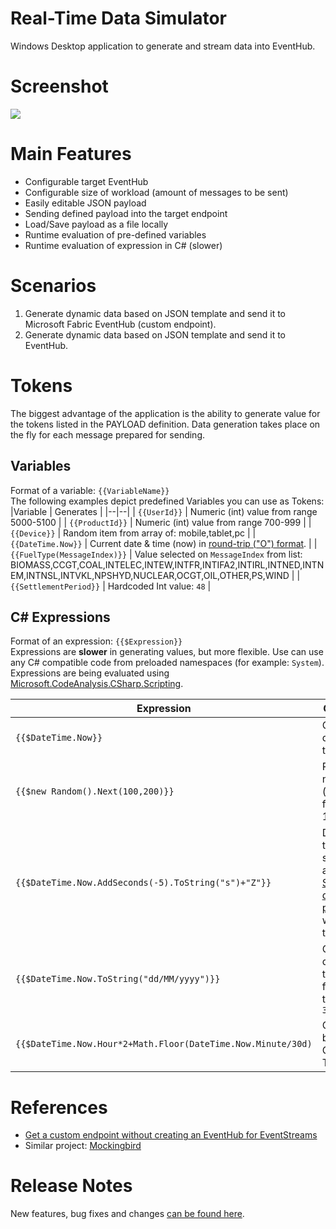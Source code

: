 # Real-Time Data Simulator
Windows Desktop application to generate and stream data into EventHub.

# Screenshot
<img src='https://pbs.twimg.com/media/GPQ0nj9WkAAlb7O?format=png&name=medium'>

# Main Features
- Configurable target EventHub
- Configurable size of workload (amount of messages to be sent)
- Easily editable JSON payload
- Sending defined payload into the target endpoint
- Load/Save payload as a file locally
- Runtime evaluation of pre-defined variables
- Runtime evaluation of expression in C# (slower)

# Scenarios
1. Generate dynamic data based on JSON template and send it to Microsoft Fabric EventHub (custom endpoint).
2. Generate dynamic data based on JSON template and send it to EventHub.

# Tokens
The biggest advantage of the application is the ability to generate value for the tokens listed in the PAYLOAD definition. Data generation takes place on the fly for each message prepared for sending.

## Variables
Format of a variable: `{{VariableName}}`  
The following examples depict predefined Variables you can use as Tokens:
|Variable | Generates |
|--|--|
| `{{UserId}}` | Numeric (int) value from range 5000-5100 |
| `{{ProductId}}` | Numeric (int) value from range 700-999 |
| `{{Device}}` | Random item from array of: mobile,tablet,pc |
| `{{DateTime.Now}}` | Current date & time (now) in [round-trip ("O") format](https://learn.microsoft.com/en-us/dotnet/standard/base-types/standard-date-and-time-format-strings#Roundtrip).  |
| `{{FuelType(MessageIndex)}}` | Value selected on `MessageIndex` from list: BIOMASS,CCGT,COAL,INTELEC,INTEW,INTFR,INTIFA2,INTIRL,INTNED,INTNEM,INTNSL,INTVKL,NPSHYD,NUCLEAR,OCGT,OIL,OTHER,PS,WIND |
| `{{SettlementPeriod}}` | Hardcoded Int value: `48` |

## C# Expressions
Format of an expression: `{{$Expression}}`  
Expressions are **slower** in generating values, but more flexible. Use can use any C# compatible code from preloaded namespaces (for example: `System`).
Expressions are being evaluated using [Microsoft.CodeAnalysis.CSharp.Scripting](https://github.com/dotnet/roslyn/blob/main/docs/wiki/Scripting-API-Samples.md).

   
|Expression | Generates |
|--|--|
| `{{$DateTime.Now}}` | Current date & time (now) |
| `{{$new Random().Next(100,200)}}` | Random numeric (int) value from range 100-199 |
| `{{$DateTime.Now.AddSeconds(-5).ToString("s")+"Z"}}` | Date & time 5 seconds ago in [Sortable date/time pattern](https://learn.microsoft.com/en-us/dotnet/standard/base-types/standard-date-and-time-format-strings#Sortable) with 'Z' at the end. |
| `{{$DateTime.Now.ToString("dd/MM/yyyy")}}` | Current date & time formatted to `31/12/2020` |
| `{{$DateTime.Now.Hour*2+Math.Floor(DateTime.Now.Minute/30d)` | Calculation based on Current Time  |

# References
- [Get a custom endpoint without creating an EventHub for EventStreams](https://www.youtube.com/watch?v=ftb2nN3eukg)  
- Similar project: [Mockingbird](https://www.tinybird.co/blog-posts/mockingbird-announcement-mock-data-generator)

# Release Notes
New features, bug fixes and changes [can be found here](changelog.md).
